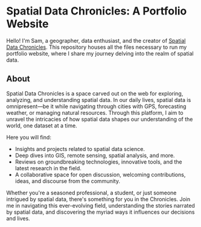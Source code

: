 # Spatial Data Chronicles: A Portfolio Website

Hello! I'm Sam, a geographer, data enthusiast, and the creator of [Spatial Data Chronicles](https://sambadimajumder.quarto.pub/spatialdatachronicles/). This repository houses all the files necessary to run my portfolio website, where I share my journey delving into the realm of spatial data.

## About

Spatial Data Chronicles is a space carved out on the web for exploring, analyzing, and understanding spatial data. In our daily lives, spatial data is omnipresent—be it while navigating through cities with GPS, forecasting weather, or managing natural resources. Through this platform, I aim to unravel the intricacies of how spatial data shapes our understanding of the world, one dataset at a time.

Here you will find:
- Insights and projects related to spatial data science.
- Deep dives into GIS, remote sensing, spatial analysis, and more.
- Reviews on groundbreaking technologies, innovative tools, and the latest research in the field.
- A collaborative space for open discussion, welcoming contributions, ideas, and discourse from the community.

Whether you're a seasoned professional, a student, or just someone intrigued by spatial data, there's something for you in the Chronicles. Join me in navigating this ever-evolving field, understanding the stories narrated by spatial data, and discovering the myriad ways it influences our decisions and lives.
